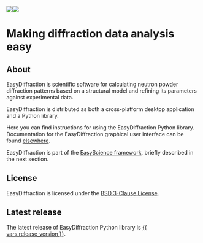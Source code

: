 ![](assets/images/ed-logo_dark.svg#gh-dark-mode-only)![](assets/images/ed-logo_light.svg#gh-light-mode-only)

# Making diffraction data analysis easy

## About

EasyDiffraction is scientific software for calculating neutron powder
diffraction patterns based on a structural model and refining its parameters
against experimental data.

EasyDiffraction is distributed as both a cross-platform desktop application and
a Python library.

Here you can find instructions for using the EasyDiffraction Python library.
Documentation for the EasyDiffraction graphical user interface can be found
[elsewhere](https://docs.easydiffraction.org/app).

EasyDiffraction is part of the
[EasyScience framework](https://easyscience.software), briefly described in the
next section.

## License

EasyDiffraction is licensed under the
[BSD 3-Clause License](https://raw.githubusercontent.com/EasyScience/EasyDiffractionLib/master/LICENSE).

## Latest release

The latest release of EasyDiffraction Python library is
[{{ vars.release_version }}](https://github.com/EasyScience/EasyDiffractionLib/releases/latest).
